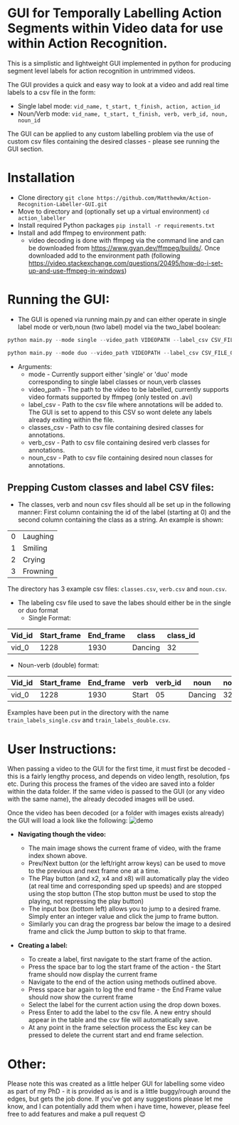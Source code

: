 # GUI for Temporally Labelling Action Segments within Video data for use within Action Recognition.

This is a simplistic and lightweight GUI implemented in python for producing segment level labels for action recognition in untrimmed videos.

The GUI provides a quick and easy way to look at a video and add real time labels to a csv file in the form: 
* Single label mode: ```vid_name, t_start, t_finish, action, action_id```
* Noun/Verb mode: ```vid_name, t_start, t_finish, verb, verb_id, noun, noun_id```

The GUI can be applied to any custom labelling problem via the use of custom csv files containing the desired classes - please see running the GUI section.


# Installation 
* Clone directory
   ```git clone https://github.com/Matthewkm/Action-Recognition-Labeller-GUI.git```
* Move to directory and (optionally set up a virtual environment)
   ```cd action_labeller```
* Install required Python packages
   ```pip install -r requirements.txt```
* Install and add ffmpeg to environment path:
  * video decoding is done with ffmpeg via the command line and can be downloaded from https://www.gyan.dev/ffmpeg/builds/. Once downloaded add to the environment path (following https://video.stackexchange.com/questions/20495/how-do-i-set-up-and-use-ffmpeg-in-windows)
  
# Running the GUI:
* The GUI is opened via running main.py and can either operate in single label mode or verb,noun (two label) model via the two_label boolean:

```python
python main.py --mode single --video_path VIDEOPATH --label_csv CSV_FILE_OF_LABELS --classes_csv CSV_OF_CLASSES
```

```python
python main.py --mode duo --video_path VIDEOPATH --label_csv CSV_FILE_OF_LABELS --verb_csv CSV_OF_VERBS --noun_csv CSV_OF_NOUNS 
```
  * Arguments:
    * mode - Currently support either 'single' or 'duo' mode corresponding to single label classes or noun,verb classes
    * video_path - The path to the video to be labelled, currently supports video formats supported by ffmpeg (only tested on .avi)
    * label_csv - Path to the csv file where annotations will be added to. The GUI is set to append to this CSV so wont delete any labels already exiting within the file.
    * classes_csv - Path to csv file containing desired classes for annotations.
    * verb_csv - Path to csv file containing desired verb classes for annotations.
    * noun_csv - Path to csv file containing desired noun classes for annotations.
    
 ## Prepping Custom classes and label CSV files:

  * The classes, verb and noun csv files should all be set up in the following manner: First column containing the id of the label (starting at 0) and the second column containing the class as a string. An example is shown:
  
|             |            | 
|-------------|------------|
| 0           | Laughing   |
| 1           | Smiling    |
| 2           | Crying     |
| 3           |  Frowning  |

The directory has 3 example csv files: ```classes.csv```, ```verb.csv``` and ```noun.csv```.
  
 * The labeling csv file used to save the labes should either be in the single or duo format
   * Single Format:

|   Vid_id    |    Start_frame    |  End_frame  |  class  |  class_id  |
|-------------|-------------------|-------------|---------|------------|
| vid_0       | 1228              | 1930        |  Dancing|  32        |

   * Noun-verb (double) format:
   
|   Vid_id    |    Start_frame    |  End_frame  |  verb    |  verb_id  |  noun    |  noun_id  |
|-------------|-------------------|-------------|----------|-----------|----------|-----------|
| vid_0       | 1228              | 1930        |  Start   |  05       |  Dancing |  32       |

Examples have been put in the directory with the name ```train_labels_single.csv``` and ```train_labels_double.csv```.


  
# User Instructions:
When passing a video to the GUI for the first time, it must first be decoded - this is a fairly lengthy process, and depends on video length, resolution, fps etc.
During this process the frames of the video are saved into a folder within the data folder. If the same video is passed to the GUI (or any video with the same name), the already decoded images will be used.

Once the video has been decoded (or a folder with images exists already) the GUI will load a look like the following:
![demo](https://user-images.githubusercontent.com/43727012/96495406-b68f0d00-123f-11eb-952b-2f32ba2c3113.PNG)

* **Navigating though the video:**
   * The main image shows the current frame of video, with the frame index shown above.
   * Prev/Next button (or the left/right arrow keys) can be used to move to the previous and next frame one at a time.
   * The Play button (and x2, x4 and x8) will automatically play the video (at real time and corresponding sped up speeds) and are stopped using the stop button (The stop button must be used to stop the playing, not repressing the play button)
   * The input box (bottom left) allows you to jump to a desired frame. Simply enter an integer value and click the jump to frame button.
   * Similarly you can drag the progress bar below the image to a desired frame and click the Jump button to skip to that frame.
 
* **Creating a label:**
   * To create a label, first navigate to the start frame of the action.
   * Press the space bar to log the start frame of the action - the Start frame should now display the current frame
   * Navigate to the end of the action using methods outlined above.
   * Press space bar again to log the end frame - the End Frame value should now show the current frame
   * Select the label for the current action using the drop down boxes.
   * Press Enter to add the label to the csv file. A new entry should appear in the table and the csv file will automatically save.
   * At any point in the frame selection process the Esc key can be pressed to delete the current start and end frame selection.
 
 
# Other:
Please note this was created as a little helper GUI for labelling some video as part of my PhD - it is provided as is and is a little buggy/rough around the edges, but gets the job done.
If you've got any suggestions please let me know, and I can potentially add them when i have time, however, please feel free to add features and make a pull request 😊
 
